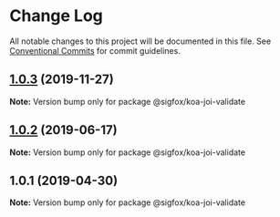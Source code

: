 # Change Log

All notable changes to this project will be documented in this file.
See [Conventional Commits](https://conventionalcommits.org) for commit guidelines.

## [1.0.3](https://github.com/sigfox/javascript/compare/@sigfox/koa-joi-validate@1.0.2...@sigfox/koa-joi-validate@1.0.3) (2019-11-27)

**Note:** Version bump only for package @sigfox/koa-joi-validate





## [1.0.2](https://github.com/sigfox/javascript/compare/@sigfox/koa-joi-validate@1.0.1...@sigfox/koa-joi-validate@1.0.2) (2019-06-17)

**Note:** Version bump only for package @sigfox/koa-joi-validate





## 1.0.1 (2019-04-30)

**Note:** Version bump only for package @sigfox/koa-joi-validate

